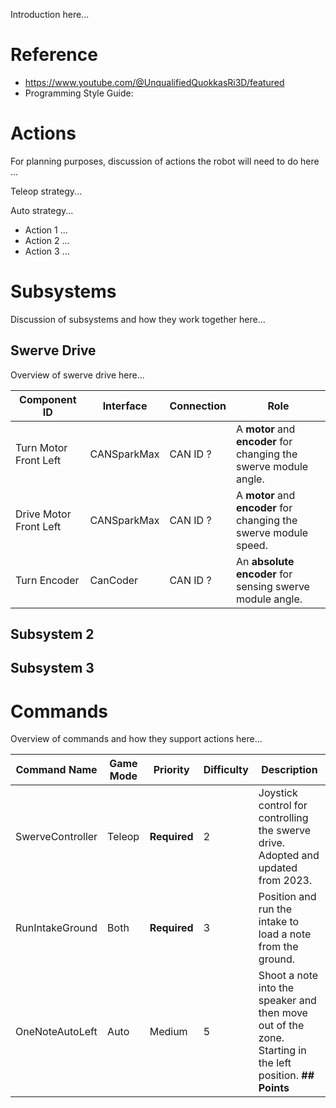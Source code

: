 Introduction here...

# Reference

 * https://www.youtube.com/@UnqualifiedQuokkasRi3D/featured
 * Programming Style Guide: 

# Actions

For planning purposes, discussion of actions the robot will need to do here ...

Teleop strategy...

Auto strategy...

 * Action 1 ...
 * Action 2 ...
 * Action 3 ...

# Subsystems

Discussion of subsystems and how they work together here...

## Swerve Drive

Overview of swerve drive here...

| Component ID | Interface | Connection | Role |
|---|---|---|---|
| Turn Motor Front Left | CANSparkMax | CAN ID ? | A **motor** and **encoder** for changing the swerve module angle. |
| Drive Motor Front Left | CANSparkMax | CAN ID ? | A **motor** and **encoder** for changing the swerve module speed. |
| Turn Encoder | CanCoder | CAN ID ? | An **absolute encoder** for sensing swerve module angle. |

## Subsystem 2

## Subsystem 3

# Commands

Overview of commands and how they support actions here...

| Command Name | Game Mode | Priority | Difficulty | Description |
|---|---|---|---|---|
| SwerveController | Teleop | **Required** | 2 | Joystick control for controlling the swerve drive. Adopted and updated from 2023. |
| RunIntakeGround | Both | **Required** | 3 | Position and run the intake to load a note from the ground. |
| OneNoteAutoLeft | Auto | Medium | 5 | Shoot a note into the speaker and then move out of the zone. Starting in the left position. **## Points** | 




